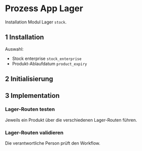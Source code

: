 # Prozess App Lager
Installation Modul Lager `stock`.

## 1 Installation
Auswahl:
* Stock enterprise `stock_enterprise`
* Produkt-Ablaufdatum `product_expiry`

## 2 Initialisierung

## 3 Implementation

### Lager-Routen testen

Jeweils ein Produkt über die verschiedenen Lager-Routen führen.
 
### Lager-Routen validieren

Die verantwortliche Person prüft den Workflow.